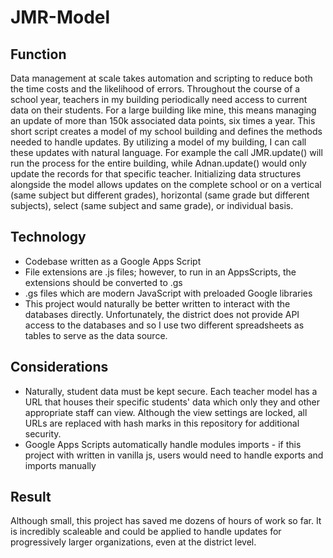 # JMR-Model
## Function
Data management at scale takes automation and scripting to reduce both the time costs and the likelihood of errors. Throughout the course of a school year, teachers in my building periodically need access to current data on their students. For a large building like mine, this means managing an update of more than 150k associated data points, six times a year. This short script creates a model of my school building and defines the methods needed to handle updates. By utilizing a model of my building, I can call these updates with natural language. For example the call JMR.update() will run the process for the entire building, while Adnan.update() would only update the records for that specific teacher. Initializing data structures alongside the model allows updates on the complete school or on a vertical (same subject but different grades), horizontal (same grade but different subjects), select (same subject and same grade), or individual basis.
## Technology
- Codebase written as a Google Apps Script
- File extensions are .js files; however, to run in an AppsScripts, the extensions should be converted to .gs
- .gs files which are modern JavaScript with preloaded Google libraries
- This project would naturally be better written to interact with the databases directly. Unfortunately, the district does not provide API access to the databases and so I use two different spreadsheets as tables to serve as the data source.
## Considerations
- Naturally, student data must be kept secure. Each teacher model has a URL that houses their specific students' data which only they and other appropriate staff can view. Although the view settings are locked, all URLs are replaced with hash marks in this repository for additional security.
- Google Apps Scripts automatically handle modules imports - if this project with written in vanilla js, users would need to handle exports and imports manually
## Result
Although small, this project has saved me dozens of hours of work so far. It is incredibly scaleable and could be applied to handle updates for progressively larger organizations, even at the district level.